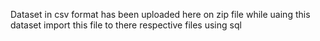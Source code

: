 Dataset in csv format has been uploaded here on zip file while uaing this dataset import this file to there respective files using sql
